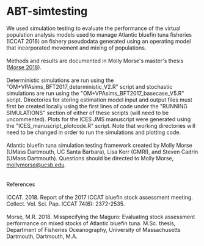 # ABT-simtesting
We used simulation testing to evaluate the performance of the virtual population analysis models used to manage Atlantic bluefin tuna fisheries (ICCAT 2018) on fishery pseudodata generated using an operating model that incorporated movement and mixing of populations.
<br>
<br>
Methods and results are documented in Molly Morse's master's thesis ([Morse 2018](https://www.researchgate.net/profile/Molly_Morse/publication/327562078_MISSPECIFYING_THE_MAGURO_EVALUATING_STOCK_ASSESSMENT_PERFORMANCE_ON_MIXED_STOCKS_OF_ATLANTIC_BLUEFIN_TUNA/links/5b96ec88a6fdccfd54403c18/MISSPECIFYING-THE-MAGURO-EVALUATING-STOCK-ASSESSMENT-PERFORMANCE-ON-MIXED-STOCKS-OF-ATLANTIC-BLUEFIN-TUNA.pdf)).
<br>
<br>
Deterministic simulations are run using the "OM+VPAsims_BFT2017_deterministic_V2.R" script and stochastic simulations are run using the "OM+VPAsims_BFT2017_basecase_V5.R" script. Directories for storing estimation model input and output files must first be created locally using the first lines of code under the "RUNNING SIMULATIONS" section of either of these scripts (will need to be uncommented). Plots for the ICES JMS manuscript were generated using the "ICES_manuscript_plotcode.R" script. Note that working directories will need to be changed in order to run the simulations and plotting code. 
<br>
<br>
Atlantic bluefin tuna simulation testing framework created by Molly Morse (UMass Dartmouth, UC Santa Barbara), Lisa Kerr (GMRI), and Steven Cadrin (UMass Dartmouth). Questions should be directed to Molly Morse, mollymorse@ucsb.edu.
<br>
<br>
<br>
References
<br>
<br>
ICCAT. 2018. Report of the 2017 ICCAT bluefin stock assessment meeting. Collect. Vol. Sci. Pap. ICCAT 74(6): 2372-2535.
<br>
<br>
Morse, M.R. 2018. Misspecifying the Maguro: Evaluating stock assessment performance on mixed stocks of Atlantic bluefin tuna. M.Sc. thesis, Department of Fisheries Oceanography, University of Massachusetts Dartmouth, Dartmouth, M.A.
